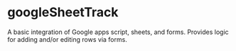 # googleSheetTrack
A basic integration of Google apps script, sheets, and forms. Provides logic for adding and/or editing rows via forms.
